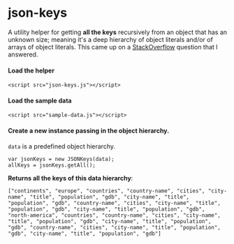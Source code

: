 json-keys
=========

A utility helper for getting **all the keys** recursively from an object that has an unknown size; meaning it's a deep hierarchy of object literals and/or of arrays of object literals. This came up on a  [StackOverflow](http://stackoverflow.com/questions/26560435/html5-json-multidimensional-arrays-keys-with-javascript-or-jquery/26563494#26563494) question that I answered.



#### Load the helper

    <script src="json-keys.js"></script>


#### Load the sample data
    <script src="sample-data.js"></script>


#### Create a new instance passing in the object hierarchy.

`data` is a predefined object hierarchy.

    var jsonKeys = new JSONKeys(data);
    allKeys = jsonKeys.getAll();

**Returns all the keys of this data hierarchy**:

    ["continents", "europe", "countries", "country-name", "cities", "city-name", "title", "population", "gdb", "city-name", "title", "population", "gdb", "country-name", "cities", "city-name", "title", "population", "gdb", "city-name", "title", "population", "gdb", "north-america", "countries", "country-name", "cities", "city-name", "title", "population", "gdb", "city-name", "title", "population", "gdb", "country-name", "cities", "city-name", "title", "population", "gdb", "city-name", "title", "population", "gdb"]
